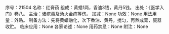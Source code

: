 序号：21504
名称：红膏药
组成：黄蜡1两，香油3钱，黄丹5钱。
出处：《医学入门》卷八。
主治：诸疮毒及汤火金疮等伤。
加减：None
功效：None
用法用量：外贴。
制备方法：先将黄蜡融化，次下香油、黄丹，搅匀，再熬成膏，瓷器收贮。
临床应用：None
各家论述：None
用药禁忌：None
附注：None
